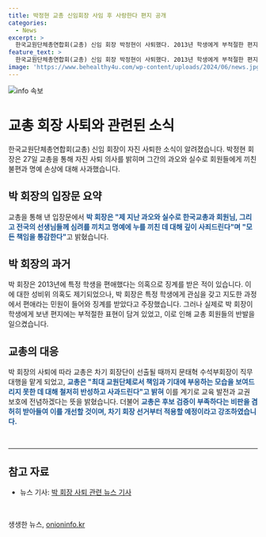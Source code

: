 ```yaml
---
title: 박정현 교총 신임회장 사임 후 사랑한다 편지 공개
categories:
  - News
excerpt: >
  한국교원단체총연합회(교총) 신임 회장 박정현이 사퇴했다. 2013년 학생에게 부적절한 편지를 보내 논란을 일으킨 바로 이전에도 징계를 받은 전력이 있었다. 교총은 사퇴 후 수석부회장이 직무대행하며, 후보 검증 부족 문제를 개선할 것이라고 밝혔다. 이에 대한 사과와 교육 발전에 노력할 것을 약속하고 있다. 박 회장의 사퇴로 차기 회장단이 선출될 때까지 수석부회장이 직무를 대행할 예정이다.
feature_text: >
  한국교원단체총연합회(교총) 신임 회장 박정현이 사퇴했다. 2013년 학생에게 부적절한 편지를 보내 논란을 일으킨 바로 이전에도 징계를 받은 전력이 있었다. 교총은 사퇴 후 수석부회장이 직무대행하며, 후보 검증 부족 문제를 개선할 것이라고 밝혔다. 이에 대한 사과와 교육 발전에 노력할 것을 약속하고 있다. 박 회장의 사퇴로 차기 회장단이 선출될 때까지 수석부회장이 직무를 대행할 예정이다.
image: 'https://www.behealthy4u.com/wp-content/uploads/2024/06/news.jpg'
---
```


<p><img src="https://www.behealthy4u.com/wp-content/uploads/2024/06/news.jpg" alt="info 속보" /></p>

<h1>교총 회장 사퇴와 관련된 소식</h1>

<p data-ke-size="size16">한국교원단체총연합회(교총) 신임 회장이 자진 사퇴한 소식이 알려졌습니다. 박정현 회장은 27일 교총을 통해 자진 사퇴 의사를 밝히며 그간의 과오와 실수로 회원들에게 끼친 불편과 명예 손상에 대해 사과했습니다.</p>

<h2 data-ke-size="size26">박 회장의 입장문 요약</h2>

<p>교총을 통해 낸 입장문에서 <b><span style="color: #1a5490;">박 회장은 "제 지난 과오와 실수로 한국교총과 회원님, 그리고 전국의 선생님들께 심려를 끼치고 명예에 누를 끼친 데 대해 깊이 사죄드린다"며 "모든 책임을 통감한다"</span></b>고 밝혔습니다.</p>

<h2 data-ke-size="size26">박 회장의 과거</h2>

<p>박 회장은 2013년에 특정 학생을 편애했다는 의혹으로 징계를 받은 적이 있습니다. 이에 대한 성비위 의혹도 제기되었으나, 박 회장은 특정 학생에게 관심을 갖고 지도한 과정에서 편애라는 민원이 들어와 징계를 받았다고 주장했습니다. 그러나 실제로 박 회장이 학생에게 보낸 편지에는 부적절한 표현이 담겨 있었고, 이로 인해 교총 회원들의 반발을 일으켰습니다.</p>

<h2 data-ke-size="size26">교총의 대응</h2>

<p>박 회장의 사퇴에 따라 교총은 차기 회장단이 선출될 때까지 문태혁 수석부회장이 직무대행을 맡게 되었고, <b><span style="color: #1a5490;">교총은 "최대 교원단체로서 책임과 기대에 부응하는 모습을 보여드리지 못한 데 대해 철저히 반성하고 사과드린다"고 밝혀</span></b> 이를 계기로 교육 발전과 교권 보호에 전념하겠다는 뜻을 밝혔습니다. 더불어 <b><span style="color: #1a5490;">교총은 후보 검증이 부족하다는 비판을 겸허히 받아들여 이를 개선할 것이며, 차기 회장 선거부터 적용할 예정이라고 강조하였습니다.</span></b></p>

<p data-ke-size="size16">&nbsp;</p>

<hr>

<h2 data-ke-size="size26">참고 자료</h2>

<ul>
  <li>뉴스 기사: <a href="https://www.example-news-article.com">박 회장 사퇴 관련 뉴스 기사</a></li>
</ul>

<p data-ke-size="size16">&nbsp;</p>
생생한 뉴스, <a href="https://onioninfo.kr" rel="dofollow">onioninfo.kr</a>


